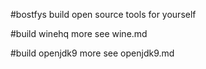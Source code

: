 #bostfys
build open source tools for yourself

#build winehq
    more see wine.md

#build openjdk9
    more see openjdk9.md

